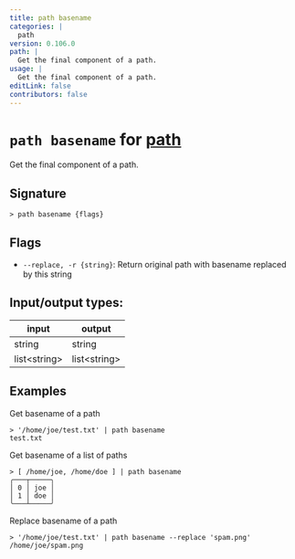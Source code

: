 ```yaml
---
title: path basename
categories: |
  path
version: 0.106.0
path: |
  Get the final component of a path.
usage: |
  Get the final component of a path.
editLink: false
contributors: false
---
```

<!-- This file is automatically generated. Please edit the command in https://github.com/nushell/nushell instead. -->

# `path basename` for [path](/commands/categories/path.md)

<div class='command-title'>Get the final component of a path.</div>

## Signature

```> path basename {flags} ```

## Flags

 -  `--replace, -r {string}`: Return original path with basename replaced by this string


## Input/output types:

| input        | output       |
| ------------ | ------------ |
| string       | string       |
| list&lt;string&gt; | list&lt;string&gt; |
## Examples

Get basename of a path
```nu
> '/home/joe/test.txt' | path basename
test.txt
```

Get basename of a list of paths
```nu
> [ /home/joe, /home/doe ] | path basename
╭───┬─────╮
│ 0 │ joe │
│ 1 │ doe │
╰───┴─────╯

```

Replace basename of a path
```nu
> '/home/joe/test.txt' | path basename --replace 'spam.png'
/home/joe/spam.png
```
